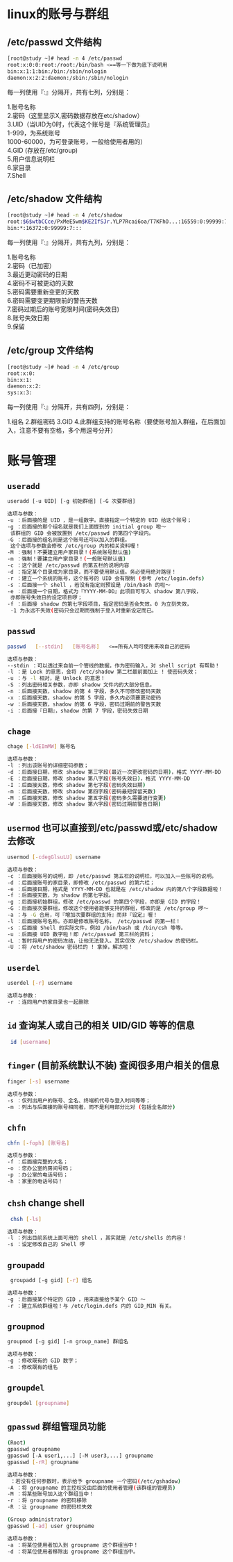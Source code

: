 # linux的账号与群组

## /etc/passwd 文件结构
````bash
[root@study ~]# head -n 4 /etc/passwd
root:x:0:0:root:/root:/bin/bash <==等一下做为底下说明用
bin:x:1:1:bin:/bin:/sbin/nologin
daemon:x:2:2:daemon:/sbin:/sbin/nologin
````
每一列使用『:』分隔开，共有七列，分别是：<br/>

1.账号名称<br/>
2.密码（这里显示X,密码数据存放在etc/shadow）<br/>
3.UID（当UID为0时，代表这个账号是『系统管理员』<br/>
            1-999，为系统账号 <br/>
             1000-60000，为可登录账号，一般给使用者用的）<br/>
4.GID (存放在/etc/group)<br/>
5.用户信息说明栏<br/>
6.家目录<br/>
7.Shell<br/>

## /etc/shadow 文件结构
````bash
[root@study ~]# head -n 4 /etc/shadow
root:$6$wtbCCce/PxMeE5wm$KE2IfSJr.YLP7Rcai6oa/T7KFhO...:16559:0:99999:7::: <==底下说明用
bin:*:16372:0:99999:7:::
````
每一列使用『:』分隔开，共有九列，分别是：<br/>

1.账号名称<br/>
2.密码（已加密）<br/>
3.最近更动密码的日期<br/>
4.密码不可被更动的天数<br/>
5.密码需要重新变更的天数<br/>
6.密码需要变更期限前的警告天数<br/>
7.密码过期后的账号宽限时间(密码失效日)<br/>
8.账号失效日期<br/>
9.保留<br/>

## /etc/group 文件结构
````bash
[root@study ~]# head -n 4 /etc/group
root:x:0:
bin:x:1:
daemon:x:2:
sys:x:3:
````
每一列使用『:』分隔开，共有四列，分别是：<br/>

1.组名
2.群组密码
3.GID
4.此群组支持的账号名称（要使账号加入群组，在后面加入，注意不要有空格，多个用逗号分开）

# 账号管理

## `useradd`
````bash
useradd [-u UID] [-g 初始群组] [-G 次要群组] 

选项与参数：
-u ：后面接的是 UID ，是一组数字。直接指定一个特定的 UID 给这个账号；
-g ：后面接的那个组名就是我们上面提到的 initial group 啦～
 该群组的 GID 会被放置到 /etc/passwd 的第四个字段内。
-G ：后面接的组名则是这个账号还可以加入的群组。
 这个选项与参数会修改 /etc/group 内的相关资料喔！
-M ：强制！不要建立用户家目录！(系统账号默认值)
-m ：强制！要建立用户家目录！(一般账号默认值)
-c ：这个就是 /etc/passwd 的第五栏的说明内容
-d ：指定某个目录成为家目录，而不要使用默认值。务必使用绝对路径！
-r ：建立一个系统的账号，这个账号的 UID 会有限制 (参考 /etc/login.defs)
-s ：后面接一个 shell ，若没有指定则预设是 /bin/bash 的啦～
-e ：后面接一个日期，格式为『YYYY-MM-DD』此项目可写入 shadow 第八字段，
 亦即账号失效日的设定项目啰；
-f ：后面接 shadow 的第七字段项目，指定密码是否会失效。0 为立刻失效，
 -1 为永远不失效(密码只会过期而强制于登入时重新设定而已。
````

## `passwd`
````bash
passwd   [--stdin]   [账号名称]   <==所有人均可使用来改自己的密码

选项与参数：
--stdin ：可以透过来自前一个管线的数据，作为密码输入，对 shell script 有帮助！
-l ：是 Lock 的意思，会将 /etc/shadow 第二栏最前面加上 ! 使密码失效；
-u ：与 -l 相对，是 Unlock 的意思！
-S ：列出密码相关参数，亦即 shadow 文件内的大部分信息。
-n ：后面接天数，shadow 的第 4 字段，多久不可修改密码天数
-x ：后面接天数，shadow 的第 5 字段，多久内必须要更动密码
-w ：后面接天数，shadow 的第 6 字段，密码过期前的警告天数
-i ：后面接『日期』，shadow 的第 7 字段，密码失效日期
````

## `chage` 
````bash
chage [-ldEImMW] 账号名

选项与参数：
-l ：列出该账号的详细密码参数；
-d ：后面接日期，修改 shadow 第三字段(最近一次更改密码的日期)，格式 YYYY-MM-DD
-E ：后面接日期，修改 shadow 第八字段(账号失效日)，格式 YYYY-MM-DD
-I ：后面接天数，修改 shadow 第七字段(密码失效日期)
-m ：后面接天数，修改 shadow 第四字段(密码最短保留天数)
-M ：后面接天数，修改 shadow 第五字段(密码多久需要进行变更)
-W ：后面接天数，修改 shadow 第六字段(密码过期前警告日期)
````

## `usermod`  也可以直接到/etc/passwd或/etc/shadow去修改
````bash
usermod [-cdegGlsuLU] username

选项与参数：
-c ：后面接账号的说明，即 /etc/passwd 第五栏的说明栏，可以加入一些账号的说明。
-d ：后面接账号的家目录，即修改 /etc/passwd 的第六栏；
-e ：后面接日期，格式是 YYYY-MM-DD 也就是在 /etc/shadow 内的第八个字段数据啦！
-f ：后面接天数，为 shadow 的第七字段。
-g ：后面接初始群组，修改 /etc/passwd 的第四个字段，亦即是 GID 的字段！
-G ：后面接次要群组，修改这个使用者能够支持的群组，修改的是 /etc/group 啰～
-a ：与 -G 合用，可『增加次要群组的支持』而非『设定』喔！
-l ：后面接账号名称。亦即是修改账号名称， /etc/passwd 的第一栏！
-s ：后面接 Shell 的实际文件，例如 /bin/bash 或 /bin/csh 等等。
-u ：后面接 UID 数字啦！即 /etc/passwd 第三栏的资料；
-L ：暂时将用户的密码冻结，让他无法登入。其实仅改 /etc/shadow 的密码栏。
-U ：将 /etc/shadow 密码栏的 ! 拿掉，解冻啦！
````

## `userdel`
````bash
userdel [-r] username

选项与参数：
-r ：连同用户的家目录也一起删除
````

## `id`  查询某人或自己的相关 UID/GID 等等的信息
````bash
 id [username]

````

## `finger` (目前系统默认不装)  查阅很多用户相关的信息
````bash
finger [-s] username

选项与参数：
-s ：仅列出用户的账号、全名、终端机代号与登入时间等等；
-m ：列出与后面接的账号相同者，而不是利用部分比对 (包括全名部分)
````

## `chfn`
````bash
chfn [-foph] [账号名]

选项与参数：
-f ：后面接完整的大名；
-o ：您办公室的房间号码；
-p ：办公室的电话号码；
-h ：家里的电话号码！
````

## `chsh`  change shell
````bash
 chsh [-ls] 

选项与参数：
-l ：列出目前系统上面可用的 shell ，其实就是 /etc/shells 的内容！
-s ：设定修改自己的 Shell 啰
````

## `groupadd`
````bash
 groupadd [-g gid] [-r] 组名

选项与参数：
-g ：后面接某个特定的 GID ，用来直接给予某个 GID ～
-r ：建立系统群组啦！与 /etc/login.defs 内的 GID_MIN 有关。
````

## `groupmod`
````bash
groupmod [-g gid] [-n group_name] 群组名

选项与参数：
-g ：修改既有的 GID 数字；
-n ：修改既有的组名
````

## `groupdel`
````bash
groupdel [groupname]

````

## `gpasswd`  群组管理员功能
````bash
(Root)
gpasswd groupname 
gpasswd [-A user1,...] [-M user3,...] groupname   
gpasswd [-rR] groupname

选项与参数：
 ：若没有任何参数时，表示给予 groupname 一个密码(/etc/gshadow)
-A ：将 groupname 的主控权交由后面的使用者管理(该群组的管理员)
-M ：将某些账号加入这个群组当中！
-r ：将 groupname 的密码移除
-R ：让 groupname 的密码栏失效

(Group administrator)
gpasswd [-ad] user groupname

选项与参数：
-a ：将某位使用者加入到 groupname 这个群组当中！
-d ：将某位使用者移除出 groupname 这个群组当中。
````
